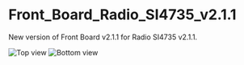 # Front_Board_Radio_SI4735_v2.1.1
New version of Front Board v2.1.1 for Radio SI4735 v2.1.1.


![Top view](https://github.com/EthicalEarth/Front_Board_Radio_SI4735_v2.1.1/blob/main/Gerber/Control_Board%20t.png)
![Bottom view](https://github.com/EthicalEarth/Front_Board_Radio_SI4735_v2.1.1/blob/main/Gerber/Control_Board%20b.png)

